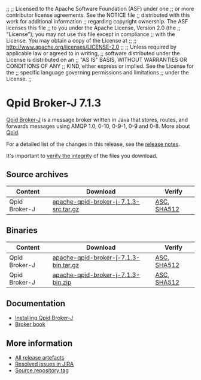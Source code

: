 ;;
;; Licensed to the Apache Software Foundation (ASF) under one
;; or more contributor license agreements.  See the NOTICE file
;; distributed with this work for additional information
;; regarding copyright ownership.  The ASF licenses this file
;; to you under the Apache License, Version 2.0 (the
;; "License"); you may not use this file except in compliance
;; with the License.  You may obtain a copy of the License at
;; 
;;   http://www.apache.org/licenses/LICENSE-2.0
;; 
;; Unless required by applicable law or agreed to in writing,
;; software distributed under the License is distributed on an
;; "AS IS" BASIS, WITHOUT WARRANTIES OR CONDITIONS OF ANY
;; KIND, either express or implied.  See the License for the
;; specific language governing permissions and limitations
;; under the License.
;;

# Qpid Broker-J 7.1.3

[Qpid Broker-J]({{site_url}}/components/broker-j/index.html) is a message broker written in Java that stores, routes,
and forwards messages using AMQP 1.0, 0-10, 0-9-1, 0-9 and 0-8.  More about
[Qpid]({{site_url}}/index.html).

For a detailed list of the changes in this release, see the [release
notes](release-notes.html).

It's important to [verify the
integrity]({{site_url}}/download.html#verify-what-you-download) of the
files you download.

## Source archives

| Content | Download | Verify |
|---------|----------|--------|
| Qpid Broker-J | [apache-qpid-broker-j-7.1.3-src.tar.gz](http://archive.apache.org/dist/qpid/broker-j/7.1.3/apache-qpid-broker-j-7.1.3-src.tar.gz) | [ASC](https://archive.apache.org/dist/qpid/broker-j/7.1.3/apache-qpid-broker-j-7.1.3-src.tar.gz.asc), [SHA512](https://archive.apache.org/dist/qpid/broker-j/7.1.3/apache-qpid-broker-j-7.1.3-src.tar.gz.sha512) |

## Binaries

| Content | Download | Verify |
|---------|----------|--------|
| Qpid Broker-J | [apache-qpid-broker-j-7.1.3-bin.tar.gz](http://archive.apache.org/dist/qpid/broker-j/7.1.3/binaries/apache-qpid-broker-j-7.1.3-bin.tar.gz) | [ASC](https://archive.apache.org/dist/qpid/broker-j/7.1.3/binaries/apache-qpid-broker-j-7.1.3-bin.tar.gz.asc), [SHA512](https://archive.apache.org/dist/qpid/broker-j/7.1.3/binaries/apache-qpid-broker-j-7.1.3-bin.tar.gz.sha512) |
| Qpid Broker-J | [apache-qpid-broker-j-7.1.3-bin.zip](http://archive.apache.org/dist/qpid/broker-j/7.1.3/binaries/apache-qpid-broker-j-7.1.3-bin.zip) | [ASC](https://archive.apache.org/dist/qpid/broker-j/7.1.3/binaries/apache-qpid-broker-j-7.1.3-bin.zip.asc), [SHA512](https://archive.apache.org/dist/qpid/broker-j/7.1.3/binaries/apache-qpid-broker-j-7.1.3-bin.zip.sha512) |

## Documentation


<div class="two-column" markdown="1">

 - [Installing Qpid Broker-J](book/Java-Broker-Installation.html)
 - [Broker book](book/index.html)

</div>


## More information

 - [All release artefacts](http://archive.apache.org/dist/qpid/broker-j/7.1.3)
 - [Resolved issues in JIRA](https://issues.apache.org/jira/issues/?jql=project+%3D+QPID+AND+fixVersion+%3D+%27qpid-java-broker-7.1.3%27+AND+resolution+%3D+%27fixed%27+ORDER+BY+priority+DESC)
 - [Source repository tag](https://gitbox.apache.org/repos/asf/qpid-broker-j.git/tree/refs/tags/7.1.3)

<script type="text/javascript">
  _deferredFunctions.push(function() {
      if ("7.1.3" === "{{current_broker_j_release}}" || "7.1.3" === "{{other_broker_j_release}}") {
          _modifyCurrentReleaseLinks();
      }
  });
</script>